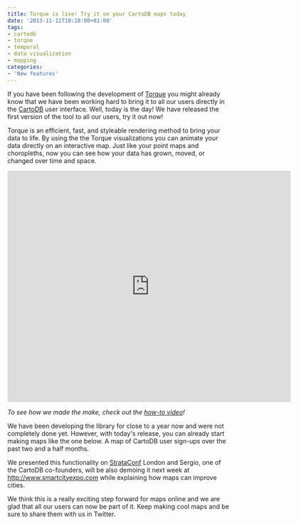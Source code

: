 ```yaml
---
title: Torque is live! Try it on your CartoDB maps today
date: '2013-11-11T18:18:00+01:00'
tags:
- cartodb
- torque
- temporal
- data visualization
- mapping
categories:
- 'New features'
---
```


If you have been following the development of <a href="https://github.com/CartoDB/Torque">Torque</a> you might already know that we have been working hard to bring it to all our users directly in the <a href="http://cartodb.com/">CartoDB</a> user interface. Well, today is the day! We have released the first version of the tool to all our users, try it out now!

Torque is an efficient, fast, and styleable rendering method to bring your data to life. By using the the Torque visualizations you can animate your data directly on an interactive map. Just like your point maps and choropleths, now you can see how your data has grown, moved, or changed over time and space.

<iframe frameborder="0" height="520" src="http://andrew.cartodb.com/viz/b5cece38-4af4-11e3-bfb4-3085a9a9563c/embed_map?title=true&amp;description=true&amp;search=false&amp;shareable=false&amp;cartodb_logo=true&amp;layer_selector=false&amp;legends=false&amp;scrollwheel=false&amp;sublayer_options=1&amp;sql=&amp;zoom=1&amp;center_lat=-1.7575368113083125&amp;center_lon=-2.109375" width="637px"></iframe>

_To see how we made the make, check out the <a href="https://vimeo.com/79115503">how-to video</a>!_

We have been developing the library for close to a year now and were not completely done yet. However, with today's release, you can already start making maps like the one below. A map of CartoDB user sign-ups over the past two and a half months.

We presented this functionality on <a href="http://strataconf.com/strataeu2013/public/schedule/detail/31304">StrataConf</a> London and Sergio, one of the CartoDB co-founders, will be also demoing it next week at <a href="http://www.smartcityexpo.com">http://www.smartcityexpo.com</a> while explaining how maps can improve cities.

<span id="docs-internal-guid--e77e3b0-47f9-dbb8-9fcb-3881aaf15eed">We think this is a really exciting step forward for maps online and we are glad that all our users can now be part of it. Keep making cool maps and be sure to share them with us in Twitter.
